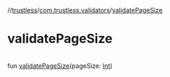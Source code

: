 //[trustless](../../index.md)/[com.trustless.validators](index.md)/[validatePageSize](validate-page-size.md)

# validatePageSize

\
fun [validatePageSize](validate-page-size.md)(pageSize: [Int](https://kotlinlang.org/api/latest/jvm/stdlib/kotlin/-int/index.html))

